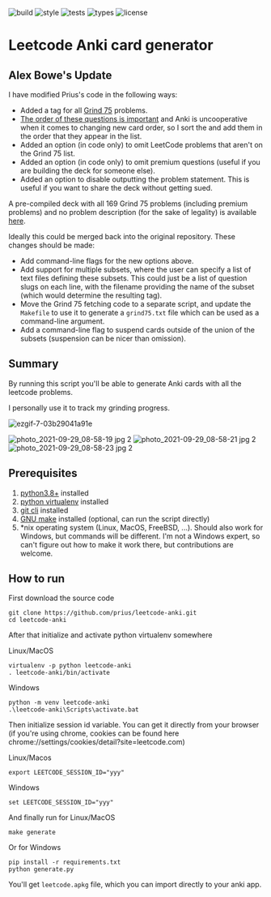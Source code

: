 
![build](https://github.com/prius/leetcode-anki/actions/workflows/build-deck.yml/badge.svg)
![style](https://github.com/prius/leetcode-anki/actions/workflows/style-check.yml/badge.svg)
![tests](https://github.com/prius/leetcode-anki/actions/workflows/tests.yml/badge.svg)
![types](https://github.com/prius/leetcode-anki/actions/workflows/type-check.yml/badge.svg)
![license](https://img.shields.io/github/license/prius/leetcode-anki)

# Leetcode Anki card generator

## Alex Bowe's Update

I have modified Prius's code in the following ways:

- Added a tag for all [Grind 75](https://www.techinterviewhandbook.org/grind75) problems.
- [The order of these questions is important](https://www.techinterviewhandbook.org/grind75/faq) and Anki is 
uncooperative when it comes to changing new card order, so I sort the and add them in the order that they appear in the list.
- Added an option (in code only) to omit LeetCode problems that aren't on the Grind 75 list.
- Added an option (in code only) to omit premium questions (useful if you are building the deck for
someone else).
- Added an option to disable outputting the problem statement. This is useful if you want to share the deck without getting sued.

A pre-compiled deck with all 169 Grind 75 problems (including premium problems) and no problem description
(for the sake of legality) is available [here](Grind75.apkg).

Ideally this could be merged back into the original repository. These changes should be made:

- Add command-line flags for the new options above.
- Add support for multiple subsets, where the user can specify a list of text files defining these subsets.
This could just be a list of question slugs on each line, with the filename providing the name of the subset
(which would determine the resulting tag).
- Move the Grind 75 fetching code to a separate script, and update the `Makefile` to use it to generate a `grind75.txt`
file which can be used as a command-line argument.
- Add a command-line flag to suspend cards outside of the union of the subsets (suspension can be nicer than omission).

## Summary

By running this script you'll be able to generate Anki cards with all the leetcode problems.

I personally use it to track my grinding progress.

![ezgif-7-03b29041a91e](https://user-images.githubusercontent.com/1616237/134259809-57af6afb-8885-4899-adf8-a2639977baeb.gif)

![photo_2021-09-29_08-58-19 jpg 2](https://user-images.githubusercontent.com/1616237/135676120-6a83229d-9715-45fb-8f85-1b1b27d96f9b.png)
![photo_2021-09-29_08-58-21 jpg 2](https://user-images.githubusercontent.com/1616237/135676123-106871e0-bc8e-4d23-acef-c27ebe034ecf.png)
![photo_2021-09-29_08-58-23 jpg 2](https://user-images.githubusercontent.com/1616237/135676125-90067ea3-e111-49da-ae13-7bce81040c37.png)

## Prerequisites
1. [python3.8+](https://www.python.org/downloads/) installed
2. [python virtualenv](https://pypi.org/project/virtualenv/) installed
3. [git cli](https://github.com/git-guides/install-git) installed
4. [GNU make](https://www.gnu.org/software/make/) installed (optional, can run the script directly)
5. \*nix operating system (Linux, MacOS, FreeBSD, ...). Should also work for Windows, but commands will be different. I'm not a Windows expert, so can't figure out how to make it work there, but contributions are welcome.

## How to run
First download the source code
```
git clone https://github.com/prius/leetcode-anki.git
cd leetcode-anki
```

After that initialize and activate python virtualenv somewhere

Linux/MacOS
```
virtualenv -p python leetcode-anki
. leetcode-anki/bin/activate
```

Windows
```
python -m venv leetcode-anki
.\leetcode-anki\Scripts\activate.bat
```

Then initialize session id variable. You can get it directly from your browser (if you're using chrome, cookies can be found here chrome://settings/cookies/detail?site=leetcode.com)

Linux/Macos
```
export LEETCODE_SESSION_ID="yyy"
```

Windows
```
set LEETCODE_SESSION_ID="yyy"
```

And finally run for Linux/MacOS
```
make generate
```
Or for Windows
```
pip install -r requirements.txt
python generate.py
```

You'll get `leetcode.apkg` file, which you can import directly to your anki app.
